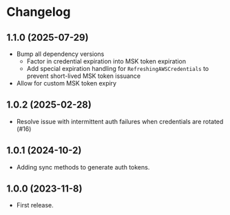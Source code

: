 # Changelog

## 1.1.0 (2025-07-29)

* Bump all dependency versions
  * Factor in credential expiration into MSK token expiration
  * Add special expiration handling for `RefreshingAWSCredentials` to prevent short-lived MSK token issuance
* Allow for custom MSK token expiry

## 1.0.2 (2025-02-28)

* Resolve issue with intermittent auth failures when credentials are rotated (#16)

## 1.0.1 (2024-10-2)

* Adding sync methods to generate auth tokens.

## 1.0.0 (2023-11-8)

* First release.